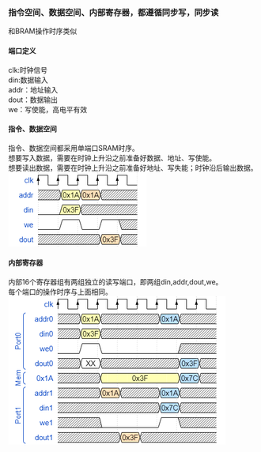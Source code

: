 ### 指令空间、数据空间、内部寄存器，都遵循同步写，同步读
和BRAM操作时序类似
#### 端口定义
clk:时钟信号  
din:数据输入  
addr：地址输入  
dout：数据输出  
we：写使能，高电平有效  
#### 指令、数据空间
指令、数据空间都采用单端口SRAM时序。  
想要写入数据，需要在时钟上升沿之前准备好数据、地址、写使能。  
想要读出数据，需要在时钟上升沿之前准备好地址、写失能；时钟沿后输出数据。  
![存储器读写操作](%E5%9B%BE%E7%89%87/%E6%99%AE%E9%80%9A%E5%9B%BE%E7%89%87/%E5%AD%98%E5%82%A8%E5%99%A8%E8%AF%BB%E5%86%99%E6%97%B6%E5%BA%8F.png)
#### 内部寄存器
内部16个寄存器组有两组独立的读写端口，即两组din,addr,dout,we。  
每个端口的操作时序与上面相同。  
![寄存器读写操作](%E5%9B%BE%E7%89%87/%E6%99%AE%E9%80%9A%E5%9B%BE%E7%89%87/%E5%AF%84%E5%AD%98%E5%99%A8%E8%AF%BB%E5%86%99%E6%97%B6%E5%BA%8F.png)